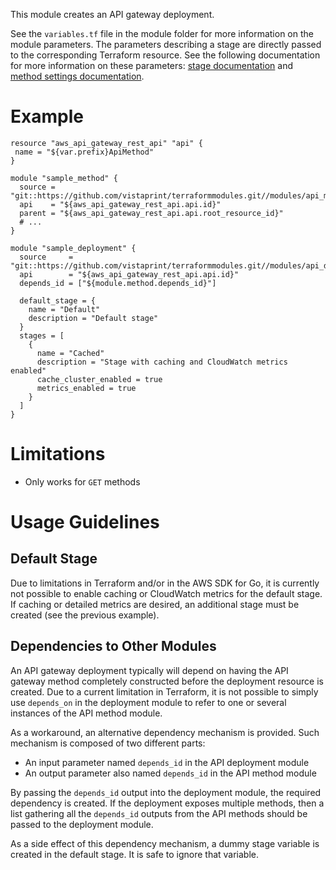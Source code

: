 This module creates an API gateway deployment.

See the `variables.tf` file in the module folder for more information on the module parameters. The parameters describing a stage are directly passed to the corresponding Terraform resource. See the following documentation for more information on these parameters: [stage documentation](https://www.terraform.io/docs/providers/aws/r/api_gateway_stage.html) and [method settings documentation](https://www.terraform.io/docs/providers/aws/r/api_gateway_method_settings.html).

# Example

```hcl
resource "aws_api_gateway_rest_api" "api" {
 name = "${var.prefix}ApiMethod"
}

module "sample_method" {
  source = "git::https://github.com/vistaprint/terraformmodules.git//modules/api_method"
  api    = "${aws_api_gateway_rest_api.api.id}"
  parent = "${aws_api_gateway_rest_api.api.root_resource_id}"
  # ...
}

module "sample_deployment" {
  source     = "git::https://github.com/vistaprint/terraformmodules.git//modules/api_deployment"
  api        = "${aws_api_gateway_rest_api.api.id}"
  depends_id = ["${module.method.depends_id}"]
  
  default_stage = {
    name = "Default"
    description = "Default stage"
  }
  stages = [
    {
      name = "Cached"
      description = "Stage with caching and CloudWatch metrics enabled"
      cache_cluster_enabled = true
      metrics_enabled = true
    }
  ]
}
```

# Limitations

* Only works for `GET` methods

# Usage Guidelines

## Default Stage

Due to limitations in Terraform and/or in the AWS SDK for Go, it is currently not possible to enable caching or CloudWatch metrics for the default stage. If caching or detailed metrics are desired, an additional stage must be created (see the previous example).

## Dependencies to Other Modules  

An API gateway deployment typically will depend on having the API gateway method completely constructed before the deployment resource is created. Due to a current limitation in Terraform, it is not possible to simply use `depends_on` in the deployment module to refer to one or several instances of the API method module.

As a workaround, an alternative dependency mechanism is provided. Such mechanism is composed of two different parts:

* An input parameter named `depends_id` in the API deployment module
* An output parameter also named `depends_id` in the API method module

By passing the `depends_id` output into the deployment module, the required dependency is created. If the deployment exposes multiple methods, then a list gathering all the `depends_id` outputs from the API methods should be passed to the deployment module.

As a side effect of this dependency mechanism, a dummy stage variable is created in the default stage. It is safe to ignore that variable.
